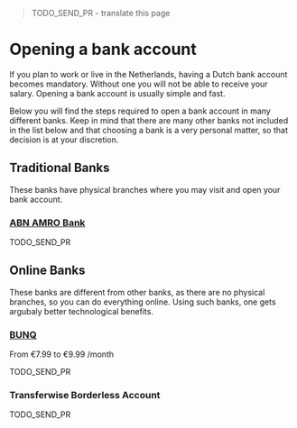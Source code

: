 > TODO_SEND_PR - translate this page

# Opening a bank account

If you plan to work or live in the Netherlands, having a Dutch bank account becomes mandatory.
Without one you will not be able to receive your salary. Opening a bank account is usually simple and fast.

Below you will find the steps required to open a bank account in many different banks.
Keep in mind that there are many other banks not included in the list below and that choosing a bank is a very personal matter, so that decision is at your discretion.

## Traditional Banks

These banks have physical branches where you may visit and open your bank account.

### [ABN AMRO Bank](https://www.abnamro.nl/en/personal/index.html)

TODO_SEND_PR

## Online Banks

These banks are different from other banks, as there are no physical branches, so you can do everything online. Using such banks, one gets argubaly better technological benefits.

### [BUNQ](https://www.bunq.com/)

From €7.99 to €9.99 /month

TODO_SEND_PR

### Transferwise Borderless Account

TODO_SEND_PR
